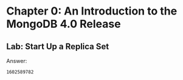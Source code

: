 # Chapter 0: An Introduction to the MongoDB 4.0 Release
## Lab: Start Up a Replica Set
Answer: 
```
1602589782
```